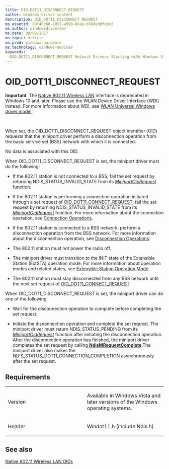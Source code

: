 ```yaml
---
title: OID_DOT11_DISCONNECT_REQUEST
author: windows-driver-content
description: OID_DOT11_DISCONNECT_REQUEST
ms.assetid: 89f46c68-1057-4998-86ee-b568eddfe8c2
ms.author: windowsdriverdev
ms.date: 08/08/2017
ms.topic: article
ms.prod: windows-hardware
ms.technology: windows-devices
keywords: 
 -OID_DOT11_DISCONNECT_REQUEST Network Drivers Starting with Windows Vista
---
```


# OID\_DOT11\_DISCONNECT\_REQUEST


**Important**  The [Native 802.11 Wireless LAN](https://msdn.microsoft.com/library/windows/hardware/ff560690) interface is deprecated in Windows 10 and later. Please use the WLAN Device Driver Interface (WDI) instead. For more information about WDI, see [WLAN Universal Windows driver model](https://msdn.microsoft.com/library/windows/hardware/dn897672).

 

When set, the OID\_DOT11\_DISCONNECT\_REQUEST object identifier (OID) requests that the miniport driver perform a disconnection operation from the basic service set (BSS) network with which it is connected.

No data is associated with this OID.

When OID\_DOT11\_DISCONNECT\_REQUEST is set, the miniport driver must do the following:

-   If the 802.11 station is not connected to a BSS, fail the set request by returning NDIS\_STATUS\_INVALID\_STATE from its [*MiniportOidRequest*](https://msdn.microsoft.com/library/windows/hardware/ff559416) function.

-   If the 802.11 station is performing a connection operation initiated through a set request of [OID\_DOT11\_CONNECT\_REQUEST](oid-dot11-connect-request.md), fail the set request by returning NDIS\_STATUS\_INVALID\_STATE from its [*MiniportOidRequest*](https://msdn.microsoft.com/library/windows/hardware/ff559416) function. For more information about the connection operation, see [Connection Operations](https://msdn.microsoft.com/library/windows/hardware/ff545185).

-   If the 802.11 station is connected to a BSS network, perform a disconnection operation from the BSS network. For more information about the disconnection operation, see [Disconnection Operations](https://msdn.microsoft.com/library/windows/hardware/ff546447).

-   The 802.11 station must not power the radio off.

-   The miniport driver must transition to the INIT state of the Extensible Station (ExtSTA) operation mode. For more information about operation modes and related states, see [Extensible Station Operation Mode](https://msdn.microsoft.com/library/windows/hardware/ff549887).

-   The 802.11 station must stay disconnected from any BSS network until the next set request of [OID\_DOT11\_CONNECT\_REQUEST](oid-dot11-connect-request.md).

When OID\_DOT11\_DISCONNECT\_REQUEST is set, the miniport driver can do one of the following:

-   Wait for the disconnection operation to complete before completing the set request.

-   Initiate the disconnection operation and complete the set request. The miniport driver must return NDIS\_STATUS\_PENDING from its [*MiniportOidRequest*](https://msdn.microsoft.com/library/windows/hardware/ff559416) function after initiating the disconnection operation. After the disconnection operation has finished, the miniport driver completes the set request by calling [**NdisMRequestComplete**](https://msdn.microsoft.com/library/windows/hardware/ff563622).The miniport driver also makes the NDIS\_STATUS\_DOT11\_CONNECTION\_COMPLETION asynchronously after the set request.

Requirements
------------

<table>
<colgroup>
<col width="50%" />
<col width="50%" />
</colgroup>
<tbody>
<tr class="odd">
<td><p>Version</p></td>
<td><p>Available in Windows Vista and later versions of the Windows operating systems.</p></td>
</tr>
<tr class="even">
<td><p>Header</p></td>
<td>Windot11.h (include Ndis.h)</td>
</tr>
</tbody>
</table>

## See also


[Native 802.11 Wireless LAN OIDs](https://msdn.microsoft.com/library/windows/hardware/ff560691)

 

 




